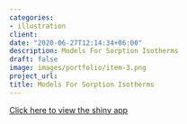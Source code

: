 ```yaml
---
categories:
- illustration
client: 
date: "2020-06-27T12:14:34+06:00"
description: Models For Sorption Isotherms
draft: false
image: images/portfolio/item-3.png
project_url: 
title: Models For Sorption Isotherms
---
```



[Click here to view the shiny app](https://jayani-lakshika.shinyapps.io/Models-for-sorption-Isotherms-main/?_ga=2.98825886.1453688173.1634628841-1602805774.1634628841)

